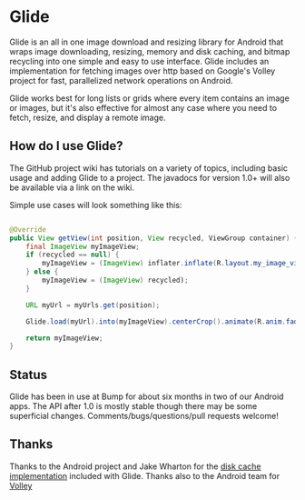 Glide
=====
Glide is an all in one image download and resizing library for Android that wraps image downloading, resizing, memory and disk caching, and bitmap recycling into one simple and easy to use interface. Glide includes an implementation for fetching images over http based on Google's Volley project for fast, parallelized network operations on Android.

Glide works best for long lists or grids where every item contains an image or images, but it's also effective for almost any case where you need to fetch, resize, and display a remote image.

How do I use Glide?
-------------------
The GitHub project wiki has tutorials on a variety of topics, including basic usage and adding Glide to a project. The javadocs for version 1.0+ will also be available via a link on the wiki.

Simple use cases will look something like this:

```Java

@Override
public View getView(int position, View recycled, ViewGroup container) {
    final ImageView myImageView;
    if (recycled == null) {
        myImageView = (ImageView) inflater.inflate(R.layout.my_image_view, container, false);
    } else {
        myImageView = (ImageView) recycled);
    }

    URL myUrl = myUrls.get(position);

    Glide.load(myUrl).into(myImageView).centerCrop().animate(R.anim.fade_in).begin();

    return myImageView;
}
```

Status
------
Glide has been in use at Bump for about six months in two of our Android apps. The API after 1.0 is mostly stable though there may be some superficial changes. Comments/bugs/questions/pull requests welcome!

Thanks
------
Thanks to the Android project and Jake Wharton for the [disk cache implementation](https://github.com/JakeWharton/DiskLruCache) included with Glide.
Thanks also to the Android team for [Volley](https://android.googlesource.com/platform/frameworks/volley/)
